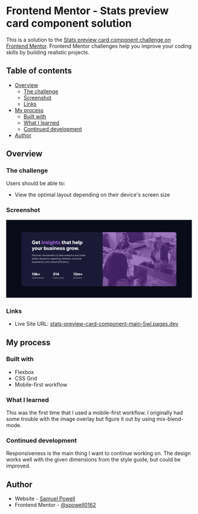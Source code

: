 # Frontend Mentor - Stats preview card component solution

This is a solution to the [Stats preview card component challenge on Frontend Mentor](https://www.frontendmentor.io/challenges/stats-preview-card-component-8JqbgoU62). Frontend Mentor challenges help you improve your coding skills by building realistic projects. 

## Table of contents

- [Overview](#overview)
  - [The challenge](#the-challenge)
  - [Screenshot](#screenshot)
  - [Links](#links)
- [My process](#my-process)
  - [Built with](#built-with)
  - [What I learned](#what-i-learned)
  - [Continued development](#continued-development)
- [Author](#author)

## Overview

### The challenge

Users should be able to:

- View the optimal layout depending on their device's screen size

### Screenshot

![](images/desktop-screenshot.png)


### Links

- Live Site URL: [stats-preview-card-component-main-5wl.pages.dev
](stats-preview-card-component-main-5wl.pages.dev
)

## My process

### Built with

- Flexbox
- CSS Grid
- Mobile-first workflow


### What I learned

This was the first time that I used a mobile-first workflow. I originally had some trouble with the image overlay but figure it out by using mix-blend-mode.

### Continued development

Responsiveness is the main thing I want to continue working on. The design works well with the given dimensions from the style guide, but could be improved.


## Author

- Website - [Samuel Powell](https://samuelpowell.ie/)
- Frontend Mentor - [@spowell0162](https://www.frontendmentor.io/profile/spowell0162)

